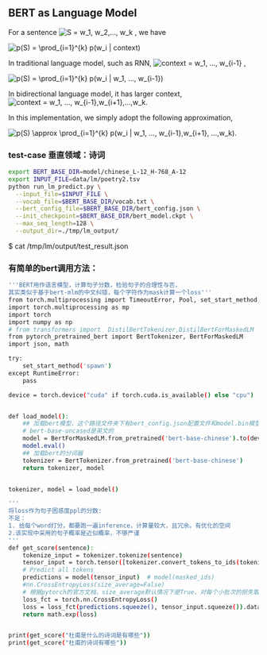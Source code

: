 ## BERT as Language Model

For a sentence <img src="https://www.zhihu.com/equation?tex=S%20=%20w_1,%20w_2,...,%20w_k" alt="S = w_1, w_2,..., w_k" eeimg="1"> , we have

<img src="https://www.zhihu.com/equation?tex=p(S)%20=%20\prod_{i=1}^{k}%20p(w_i%20|%20context)" alt="p(S) = \prod_{i=1}^{k} p(w_i | context)" eeimg="1"> 


In traditional language model, such as RNN,  <img src="https://www.zhihu.com/equation?tex=context%20=%20w_1,%20...,%20w_{i-1}" alt="context = w_1, ..., w_{i-1}" eeimg="1"> , 

<img src="https://www.zhihu.com/equation?tex=p(S)%20=%20\prod_{i=1}^{k}%20p(w_i%20|%20w_1,%20...,%20w_{i-1})" alt="p(S) = \prod_{i=1}^{k} p(w_i | w_1, ..., w_{i-1})" eeimg="1">


In bidirectional language model, it has larger context, <img src="https://www.zhihu.com/equation?tex=context+%3d+w_1%2c+...%2c+w_%7bi-1%7d%2cw_%7bi%2b1%7d%2c...%2cw_k" alt="context = w_1, ..., w_{i-1},w_{i+1},...,w_k" eeimg="1">.

In this implementation, we simply adopt the following approximation,

<img src="https://www.zhihu.com/equation?tex=p(S)+%5capprox+%5cprod_%7bi%3d1%7d%5e%7bk%7d+p(w_i+%7c+w_1%2c+...%2c+w_%7bi-1%7d%2cw_%7bi%2b1%7d%2c+...%2cw_k)" alt="p(S) \approx \prod_{i=1}^{k} p(w_i | w_1, ..., w_{i-1},w_{i+1}, ...,w_k)" eeimg="1">.


<!--
1. 近似相等
2. 句子越长，单个word预测的概率越大，ppl越大？传统的RNN也有这个问题
-->

<!-- n-gram
n-gram models construct tables of conditional probabilities for the next word,

Under Markov assumption, the context is the all the 
-->


### test-case 垂直领域：诗词



```bash
export BERT_BASE_DIR=model/chinese_L-12_H-768_A-12
export INPUT_FILE=data/lm/poetry2.tsv
python run_lm_predict.py \
  --input_file=$INPUT_FILE \
  --vocab_file=$BERT_BASE_DIR/vocab.txt \
  --bert_config_file=$BERT_BASE_DIR/bert_config.json \
  --init_checkpoint=$BERT_BASE_DIR/bert_model.ckpt \
  --max_seq_length=128 \
  --output_dir=./tmp/lm_output/
```


$ cat /tmp/lm/output/test_result.json



### 有简单的bert调用方法：

```bash
'''BERT用作语言模型，计算句子分数，检验句子的合理性与否，
其实类似于基于bert-mlm的中文纠错，每个字符作为mask计算一个loss'''
from torch.multiprocessing import TimeoutError, Pool, set_start_method, Queue
import torch.multiprocessing as mp
import torch
import numpy as np
# from transformers import  DistilBertTokenizer,DistilBertForMaskedLM
from pytorch_pretrained_bert import BertTokenizer, BertForMaskedLM
import json, math

try:
    set_start_method('spawn')
except RuntimeError:
    pass

device = torch.device("cuda" if torch.cuda.is_available() else "cpu")


def load_model():
    ## 加载bert模型，这个路径文件夹下有bert_config.json配置文件和model.bin模型权重文件
    # bert-base-uncased是英文的
    model = BertForMaskedLM.from_pretrained('bert-base-chinese').to(device)
    model.eval()
    ## 加载bert的分词器
    tokenizer = BertTokenizer.from_pretrained('bert-base-chinese')
    return tokenizer, model


tokenizer, model = load_model()

'''
将loss作为句子困惑度ppl的分数:
不足：
1. 给每个word打分，都要跑一遍inference，计算量较大，且冗余。有优化的空间
2.该实现中采用的句子概率是近似概率，不够严谨
'''
def get_score(sentence):
    tokenize_input = tokenizer.tokenize(sentence)
    tensor_input = torch.tensor([tokenizer.convert_tokens_to_ids(tokenize_input)])
    # Predict all tokens
    predictions = model(tensor_input)  # model(masked_ids)
    #nn.CrossEntropyLoss(size_average=False)
    # 根据pytorch的官方文档，size_average默认情况下是True，对每个小批次的损失取平均值。 但是，如果字段size_average设置为False，则每个小批次的损失将被相加。如果参数reduce = False，则忽略
    loss_fct = torch.nn.CrossEntropyLoss()
    loss = loss_fct(predictions.squeeze(), tensor_input.squeeze()).data#已经取平均值后的loss，作为句子的ppl分数返回
    return math.exp(loss)


print(get_score("杜甫是什么的诗词是有哪些"))
print(get_score("杜甫的诗词有哪些"))
```







